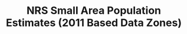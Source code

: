 ---
schema: default
title: NRS Small Area Population Estimates (2011 Based Data Zones)
organization: Dundee City Council
notes: >-
    This data set contains data zone level mid-year population estimates for Dundee City, sourced from the National Records of Scotland Small Area Population Estimates Scotland Publications.
    At Data Zone level Scotland can be split into 6,976 data zones, 188 Data Zones are within the Dundee City Boundary.
    The following data sets show population estimates for each of Dundee's 188 Data Zones for All Persons, Males and Females. 

    National Records of Scotland publish Small Area Population Estimates on an annual basis. The most recent publication is the Mid 2019 Small Area Population Estimates which were published in August 2020. You can access the full NRS publication by clicking on the link below:
    https://www.nrscotland.gov.uk/statistics-and-data/statistics/statistics-by-theme/population/population-estimates/2011-based-special-area-population-estimates/small-area-population-estimates/mid-2019

    Detailed Time Series data is also published on the National Records of Scotland Website and can be accessed by clicking on the link below:
    https://www.nrscotland.gov.uk/statistics-and-data/statistics/statistics-by-theme/population/population-estimates/2011-based-special-area-population-estimates/small-area-population-estimates/time-series
    © Crown Copyright 2020


resources:
  - name: NRS Small Area Population Estimates (2011 Based Data Zones) CSV
  - url: >-
      https://data.dundeecity.gov.uk/dataset/9a478c65-cbf1-4e1e-a50a-b0222c0fd776/resource/4294afe4-cc0f-4e5e-89b5-f6c3cf4c028b/download/sape_dundeedz_mid17_persons.csv
  - format: CSV

  - name: NRS Small Area Population Estimates (2011 Based Data Zones) CSV
  - url: >-
      https://data.dundeecity.gov.uk/dataset/9a478c65-cbf1-4e1e-a50a-b0222c0fd776/resource/72ecec9e-64cb-4b7e-8118-5ae3feccd14d/download/sape_dundeedz_mid17_males.csv
  - format: CSV

  - name: NRS Small Area Population Estimates (2011 Based Data Zones) CSV
  - url: >-
      https://data.dundeecity.gov.uk/dataset/9a478c65-cbf1-4e1e-a50a-b0222c0fd776/resource/8e721e65-15b7-4afc-91e1-87076b745e8c/download/sape_dundeedz_mid17_females.csv
  - format: CSV

  - name: NRS Small Area Population Estimates (2011 Based Data Zones) CSV
  - url: >-
      https://data.dundeecity.gov.uk/dataset/9a478c65-cbf1-4e1e-a50a-b0222c0fd776/resource/364b59d8-d0e4-4d4e-b5d9-b9124972a2f6/download/tritresearchsupportadviceaboutdundeeaboutdundee2019open_data_extractssape-2018-persons.csv
  - format: CSV

  - name: NRS Small Area Population Estimates (2011 Based Data Zones) CSV
  - url: >-
      https://data.dundeecity.gov.uk/dataset/9a478c65-cbf1-4e1e-a50a-b0222c0fd776/resource/16ac6610-9e69-4060-8f0d-2ec0fefe45c8/download/tritresearchsupportadviceaboutdundeeaboutdundee2019open_data_extractssape-2018-males.csv
  - format: CSV

  - name: NRS Small Area Population Estimates (2011 Based Data Zones) CSV
  - url: >-
      https://data.dundeecity.gov.uk/dataset/9a478c65-cbf1-4e1e-a50a-b0222c0fd776/resource/95bf9321-fa4c-4d11-8d7b-f8341ea109a1/download/tritresearchsupportadviceaboutdundeeaboutdundee2019open_data_extractssape-2018-females.csv
  - format: CSV

  - name: NRS Small Area Population Estimates (2011 Based Data Zones) CSV
  - url: >-
      https://data.dundeecity.gov.uk/dataset/9a478c65-cbf1-4e1e-a50a-b0222c0fd776/resource/cb65175a-2448-4c7a-b055-e12a42a06586/download/dundee_sape19_all_persons.csv
  - format: CSV

  - name: NRS Small Area Population Estimates (2011 Based Data Zones) CSV
  - url: >-
      https://data.dundeecity.gov.uk/dataset/9a478c65-cbf1-4e1e-a50a-b0222c0fd776/resource/ff1649d6-547d-42dd-94dc-1c36b4dd2cab/download/dundee_sape19_males.csv
  - format: CSV

  - name: NRS Small Area Population Estimates (2011 Based Data Zones) CSV
  - url: >-
      https://data.dundeecity.gov.uk/dataset/9a478c65-cbf1-4e1e-a50a-b0222c0fd776/resource/321f9812-b6bf-4b4c-99e8-6e197e06f2cd/download/dundee_sape19_females.csv
  - format: CSV
license: Open Government Licence 3.0 (United Kingdom)
category:

  - Data Zones
  - Estimated Population
  - I&RTeam
  - National Records of Scotland
maintainer: Dundee City Council
maintainer_email: someone@example.com
---
